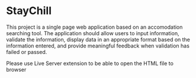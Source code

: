 # StayChill
 This project is a single page web application based on an accomodation searching tool. The application should allow users to input information, validate the information, display data in an appropriate format based on the information entered, and provide meaningful feedback when validation has failed or passed.

Please use Live Server extension to be able to open the HTML file to browser
